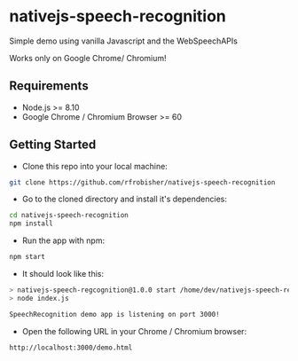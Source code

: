 # nativejs-speech-recognition
Simple demo using vanilla Javascript and the WebSpeechAPIs

Works only on Google Chrome/ Chromium!

## Requirements

* Node.js >= 8.10
* Google Chrome / Chromium Browser >= 60


## Getting Started

* Clone this repo into your local machine:

```sh
git clone https://github.com/rfrobisher/nativejs-speech-recognition
```

* Go to the cloned directory and install it's dependencies:
```sh
cd nativejs-speech-recognition
npm install
```
* Run the app with npm:

```sh
npm start
```
* It should look like this:

```sh
> nativejs-speech-regcognition@1.0.0 start /home/dev/nativejs-speech-recognition
> node index.js

SpeechRecognition demo app is listening on port 3000!
```
* Open the following URL in your Chrome / Chromium browser:

```
http://localhost:3000/demo.html
```
